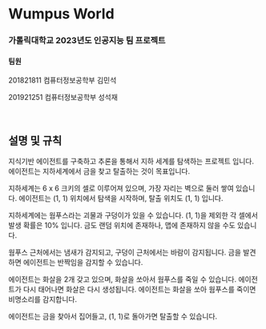 # Wumpus World

### 가톨릭대학교 2023년도 인공지능 팀 프로젝트

#### 팀원
201821811 컴퓨터정보공학부 김민석

201921251 컴퓨터정보공학부 성석재

<br/>

## 설명 및 규칙 

지식기반 에이전트를 구축하고 추론을 통해서 지하 세계를 탐색하는 프로젝트 입니다.
에이전트는 지하세계에서 금을 찾고 탈출하는 것이 목표입니다.

지하세계는 6 x 6 크키의 셀로 이루어져 있으며, 가장 자리는 벽으로 둘러 쌓여 있습니다.
에이전트는 (1, 1) 위치에서 탐색을 시작하며, 탈출 위치도 (1, 1) 입니다.

지하세계에는 웜푸스라는 괴물과 구덩이가 있을 수 있습니다. (1, 1)을 제외한 각 셀에서 발생 확률은 10% 입니다.
금도 랜덤 위치에 존재하나, 맵에 존재하지 않을 수도 있습니다.

웜푸스 근처에서는 냄새가 감지되고, 구덩이 근처에서는 바람이 감지됩니다.
금을 발견하면 에이전트는 반짝임을 감지할 수 있습니다.

에이전트는 화살을 2개 갖고 있으며, 화살을 쏘아서 웜푸스를 죽일 수 있습니다. 에이전트가 다시 태어나면 화살은 다시 생성됩니다.
에이전트는 화살을 쏘아 웜푸스를 죽이면 비명소리를 감지합니다.

에이전트는 금을 찾아서 집어들고, (1, 1)로 돌아가면 탈출할 수 있습니다.
